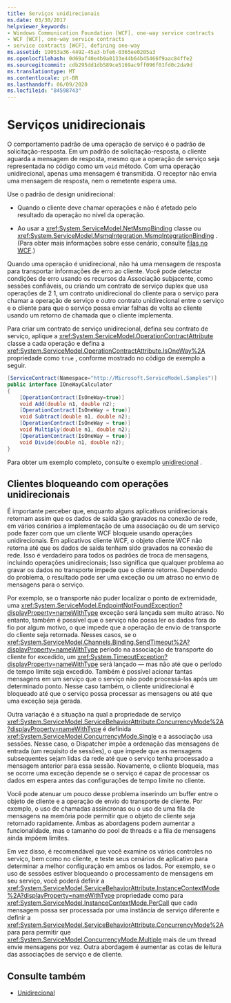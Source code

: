 ```yaml
---
title: Serviços unidirecionais
ms.date: 03/30/2017
helpviewer_keywords:
- Windows Communication Foundation [WCF], one-way service contracts
- WCF [WCF], one-way service contracts
- service contracts [WCF], defining one-way
ms.assetid: 19053a36-4492-45a3-bfe6-0365ee0205a3
ms.openlocfilehash: 0d69af40e4b9a0133e44b64b45466f9aac84ffe2
ms.sourcegitcommit: cdb295dd1db589ce5169ac9ff096f01fd0c2da9d
ms.translationtype: MT
ms.contentlocale: pt-BR
ms.lasthandoff: 06/09/2020
ms.locfileid: "84598743"
---
```

# <a name="one-way-services"></a>Serviços unidirecionais
O comportamento padrão de uma operação de serviço é o padrão de solicitação-resposta. Em um padrão de solicitação-resposta, o cliente aguarda a mensagem de resposta, mesmo que a operação de serviço seja representada no código como um `void` método. Com uma operação unidirecional, apenas uma mensagem é transmitida. O receptor não envia uma mensagem de resposta, nem o remetente espera uma.  
  
 Use o padrão de design unidirecional:  
  
- Quando o cliente deve chamar operações e não é afetado pelo resultado da operação no nível da operação.  
  
- Ao usar a <xref:System.ServiceModel.NetMsmqBinding> classe ou <xref:System.ServiceModel.MsmqIntegration.MsmqIntegrationBinding> . (Para obter mais informações sobre esse cenário, consulte [filas no WCF](queues-in-wcf.md).)  
  
 Quando uma operação é unidirecional, não há uma mensagem de resposta para transportar informações de erro ao cliente. Você pode detectar condições de erro usando os recursos da Associação subjacente, como sessões confiáveis, ou criando um contrato de serviço duplex que usa operações de 2 1, um contrato unidirecional do cliente para o serviço para chamar a operação de serviço e outro contrato unidirecional entre o serviço e o cliente para que o serviço possa enviar falhas de volta ao cliente usando um retorno de chamada que o cliente implementa.  
  
 Para criar um contrato de serviço unidirecional, defina seu contrato de serviço, aplique a <xref:System.ServiceModel.OperationContractAttribute> classe a cada operação e defina a <xref:System.ServiceModel.OperationContractAttribute.IsOneWay%2A> propriedade como `true` , conforme mostrado no código de exemplo a seguir.  
  
```csharp
[ServiceContract(Namespace="http://Microsoft.ServiceModel.Samples")]  
public interface IOneWayCalculator  
{  
    [OperationContract(IsOneWay=true)]  
    void Add(double n1, double n2);  
    [OperationContract(IsOneWay = true)]  
    void Subtract(double n1, double n2);  
    [OperationContract(IsOneWay = true)]  
    void Multiply(double n1, double n2);  
    [OperationContract(IsOneWay = true)]  
    void Divide(double n1, double n2);  
}  
```  
  
 Para obter um exemplo completo, consulte o exemplo [unidirecional](../samples/one-way.md) .  
  
## <a name="clients-blocking-with-one-way-operations"></a>Clientes bloqueando com operações unidirecionais  
 É importante perceber que, enquanto alguns aplicativos unidirecionais retornam assim que os dados de saída são gravados na conexão de rede, em vários cenários a implementação de uma associação ou de um serviço pode fazer com que um cliente WCF bloqueie usando operações unidirecionais. Em aplicativos cliente WCF, o objeto cliente WCF não retorna até que os dados de saída tenham sido gravados na conexão de rede. Isso é verdadeiro para todos os padrões de troca de mensagens, incluindo operações unidirecionais; Isso significa que qualquer problema ao gravar os dados no transporte impede que o cliente retorne. Dependendo do problema, o resultado pode ser uma exceção ou um atraso no envio de mensagens para o serviço.  
  
 Por exemplo, se o transporte não puder localizar o ponto de extremidade, uma <xref:System.ServiceModel.EndpointNotFoundException?displayProperty=nameWithType> exceção será lançada sem muito atraso. No entanto, também é possível que o serviço não possa ler os dados fora do fio por algum motivo, o que impede que a operação de envio de transporte do cliente seja retornada. Nesses casos, se o <xref:System.ServiceModel.Channels.Binding.SendTimeout%2A?displayProperty=nameWithType> período na associação de transporte do cliente for excedido, um <xref:System.TimeoutException?displayProperty=nameWithType> será lançado — mas não até que o período de tempo limite seja excedido. Também é possível acionar tantas mensagens em um serviço que o serviço não pode processá-las após um determinado ponto. Nesse caso também, o cliente unidirecional é bloqueado até que o serviço possa processar as mensagens ou até que uma exceção seja gerada.  
  
 Outra variação é a situação na qual a propriedade de serviço <xref:System.ServiceModel.ServiceBehaviorAttribute.ConcurrencyMode%2A?displayProperty=nameWithType> é definida <xref:System.ServiceModel.ConcurrencyMode.Single> e a associação usa sessões. Nesse caso, o Dispatcher impõe a ordenação das mensagens de entrada (um requisito de sessões), o que impede que as mensagens subsequentes sejam lidas da rede até que o serviço tenha processado a mensagem anterior para essa sessão. Novamente, o cliente bloqueia, mas se ocorre uma exceção depende se o serviço é capaz de processar os dados em espera antes das configurações de tempo limite no cliente.  
  
 Você pode atenuar um pouco desse problema inserindo um buffer entre o objeto de cliente e a operação de envio do transporte de cliente. Por exemplo, o uso de chamadas assíncronas ou o uso de uma fila de mensagens na memória pode permitir que o objeto de cliente seja retornado rapidamente. Ambas as abordagens podem aumentar a funcionalidade, mas o tamanho do pool de threads e a fila de mensagens ainda impõem limites.  
  
 Em vez disso, é recomendável que você examine os vários controles no serviço, bem como no cliente, e teste seus cenários de aplicativo para determinar a melhor configuração em ambos os lados. Por exemplo, se o uso de sessões estiver bloqueando o processamento de mensagens em seu serviço, você poderá definir a <xref:System.ServiceModel.ServiceBehaviorAttribute.InstanceContextMode%2A?displayProperty=nameWithType> propriedade como para <xref:System.ServiceModel.InstanceContextMode.PerCall> que cada mensagem possa ser processada por uma instância de serviço diferente e definir a <xref:System.ServiceModel.ServiceBehaviorAttribute.ConcurrencyMode%2A> para para permitir que <xref:System.ServiceModel.ConcurrencyMode.Multiple> mais de um thread envie mensagens por vez. Outra abordagem é aumentar as cotas de leitura das associações de serviço e de cliente.  
  
## <a name="see-also"></a>Consulte também

- [Unidirecional](../samples/one-way.md)
